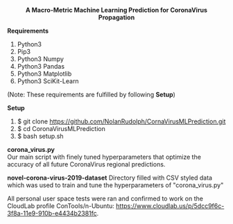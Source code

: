 <p align="center">
  <b>A Macro-Metric Machine Learning Prediction for CoronaVirus Propagation</b>
</p>

**Requirements** 
1. Python3
2. Pip3
3. Python3 Numpy
4. Python3 Pandas
5. Python3 Matplotlib
6. Python3 SciKit-Learn
  
(Note: These requirements are fulfilled by following **Setup**)  
  
**Setup**
1. $ git clone https://github.com/NolanRudolph/CornaVirusMLPrediction.git
2. $ cd CoronaVirusMLPrediction
3. $ bash setup.sh

**corona\_virus.py**  
Our main script with finely tuned hyperparameters that optimize the accuracy of all future CoronaVirus regional predictions.

**novel-corona-virus-2019-dataset**
Directory filled with CSV styled data which was used to train and tune the hyperparameters of "corona\_virus.py"

All personal user space tests were ran and confirmed to work on the CloudLab profile ConTools/n-Ubuntu: https://www.cloudlab.us/p/5dcc9f6c-3f8a-11e9-910b-e4434b2381fc.
